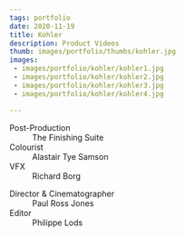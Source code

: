 ```yaml
---
tags: portfolio
date: 2020-11-19
title: Kohler
description: Product Videos
thumb: images/portfolio/thumbs/kohler.jpg
images:
 - images/portfolio/kohler/kohler1.jpg
 - images/portfolio/kohler/kohler2.jpg
 - images/portfolio/kohler/kohler3.jpg
 - images/portfolio/kohler/kohler4.jpg

---
```


<dl>
  <dt>Post-Production</dt>
  <dd>The Finishing Suite</dd>

  <dt>Colourist</dt>
  <dd>Alastair Tye Samson</dd>

  <dt>VFX</dt>
  <dd>Richard Borg</dd>
</dl>

<dl>
  <dt>Director & Cinematographer</dt>
  <dd>Paul Ross Jones</dd>

  <dt>Editor</dt>
  <dd>Philippe Lods</dd>
</dl>
